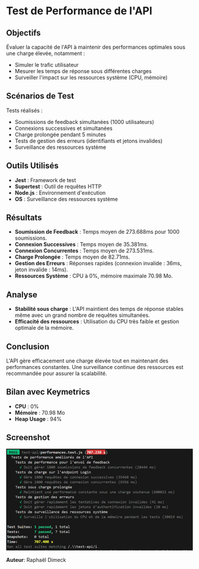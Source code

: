 # Test de Performance de l'API

## Objectifs
Évaluer la capacité de l'API à maintenir des performances optimales sous une charge élevée, notamment :
- Simuler le trafic utilisateur
- Mesurer les temps de réponse sous différentes charges
- Surveiller l'impact sur les ressources système (CPU, mémoire)

## Scénarios de Test
Tests réalisés :
- Soumissions de feedback simultanées (1000 utilisateurs)
- Connexions successives et simultanées
- Charge prolongée pendant 5 minutes
- Tests de gestion des erreurs (identifiants et jetons invalides)
- Surveillance des ressources système

## Outils Utilisés
- **Jest** : Framework de test
- **Supertest** : Outil de requêtes HTTP
- **Node.js** : Environnement d'exécution
- **OS** : Surveillance des ressources système

## Résultats
- **Soumission de Feedback** : Temps moyen de 273.688ms pour 1000 soumissions.
- **Connexion Successives** : Temps moyen de 35.381ms.
- **Connexion Concurrentes** : Temps moyen de 273.531ms.
- **Charge Prolongée** : Temps moyen de 82.71ms.
- **Gestion des Erreurs** : Réponses rapides (connexion invalide : 36ms, jeton invalide : 14ms).
- **Ressources Système** : CPU à 0%, mémoire maximale 70.98 Mo.

## Analyse
- **Stabilité sous charge** : L'API maintient des temps de réponse stables même avec un grand nombre de requêtes simultanées.
- **Efficacité des ressources** : Utilisation du CPU très faible et gestion optimale de la mémoire.

## Conclusion
L'API gère efficacement une charge élevée tout en maintenant des performances constantes. Une surveillance continue des ressources est recommandée pour assurer la scalabilité.

## Bilan avec Keymetrics
- **CPU** : 0%
- **Mémoire** : 70.98 Mo
- **Heap Usage** : 94%

## Screenshot
![Résultats TESTS](resultatsTESTS.png)

**Auteur**: Raphaël Dimeck
